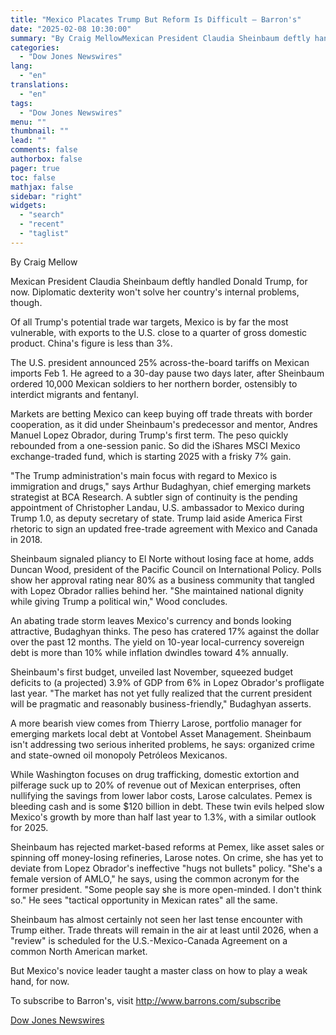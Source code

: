 ```yaml
---
title: "Mexico Placates Trump But Reform Is Difficult — Barron's"
date: "2025-02-08 10:30:00"
summary: "By Craig MellowMexican President Claudia Sheinbaum deftly handled Donald Trump, for now. Diplomatic dexterity won't solve her country's internal problems, though.Of all Trump's potential trade war targets, Mexico is by far the most vulnerable, with exports to the U.S. close to a quarter of gross domestic product. China's figure is..."
categories:
  - "Dow Jones Newswires"
lang:
  - "en"
translations:
  - "en"
tags:
  - "Dow Jones Newswires"
menu: ""
thumbnail: ""
lead: ""
comments: false
authorbox: false
pager: true
toc: false
mathjax: false
sidebar: "right"
widgets:
  - "search"
  - "recent"
  - "taglist"
---
```


By Craig Mellow

Mexican President Claudia Sheinbaum deftly handled Donald Trump, for now. Diplomatic dexterity won't solve her country's internal problems, though.

Of all Trump's potential trade war targets, Mexico is by far the most vulnerable, with exports to the U.S. close to a quarter of gross domestic product. China's figure is less than 3%.

The U.S. president announced 25% across-the-board tariffs on Mexican imports Feb 1. He agreed to a 30-day pause two days later, after Sheinbaum ordered 10,000 Mexican soldiers to her northern border, ostensibly to interdict migrants and fentanyl.

Markets are betting Mexico can keep buying off trade threats with border cooperation, as it did under Sheinbaum's predecessor and mentor, Andres Manuel Lopez Obrador, during Trump's first term. The peso quickly rebounded from a one-session panic. So did the iShares MSCI Mexico exchange-traded fund, which is starting 2025 with a frisky 7% gain.

"The Trump administration's main focus with regard to Mexico is immigration and drugs," says Arthur Budaghyan, chief emerging markets strategist at BCA Research. A subtler sign of continuity is the pending appointment of Christopher Landau, U.S. ambassador to Mexico during Trump 1.0, as deputy secretary of state. Trump laid aside America First rhetoric to sign an updated free-trade agreement with Mexico and Canada in 2018.

Sheinbaum signaled pliancy to El Norte without losing face at home, adds Duncan Wood, president of the Pacific Council on International Policy. Polls show her approval rating near 80% as a business community that tangled with Lopez Obrador rallies behind her. "She maintained national dignity while giving Trump a political win," Wood concludes.

An abating trade storm leaves Mexico's currency and bonds looking attractive, Budaghyan thinks. The peso has cratered 17% against the dollar over the past 12 months. The yield on 10-year local-currency sovereign debt is more than 10% while inflation dwindles toward 4% annually.

Sheinbaum's first budget, unveiled last November, squeezed budget deficits to (a projected) 3.9% of GDP from 6% in Lopez Obrador's profligate last year. "The market has not yet fully realized that the current president will be pragmatic and reasonably business-friendly," Budaghyan asserts.

A more bearish view comes from Thierry Larose, portfolio manager for emerging markets local debt at Vontobel Asset Management. Sheinbaum isn't addressing two serious inherited problems, he says: organized crime and state-owned oil monopoly Petróleos Mexicanos.

While Washington focuses on drug trafficking, domestic extortion and pilferage suck up to 20% of revenue out of Mexican enterprises, often nullifying the savings from lower labor costs, Larose calculates. Pemex is bleeding cash and is some $120 billion in debt. These twin evils helped slow Mexico's growth by more than half last year to 1.3%, with a similar outlook for 2025.

Sheinbaum has rejected market-based reforms at Pemex, like asset sales or spinning off money-losing refineries, Larose notes. On crime, she has yet to deviate from Lopez Obrador's ineffective "hugs not bullets" policy. "She's a female version of AMLO," he says, using the common acronym for the former president. "Some people say she is more open-minded. I don't think so." He sees "tactical opportunity in Mexican rates" all the same.

Sheinbaum has almost certainly not seen her last tense encounter with Trump either. Trade threats will remain in the air at least until 2026, when a "review" is scheduled for the U.S.-Mexico-Canada Agreement on a common North American market.

But Mexico's novice leader taught a master class on how to play a weak hand, for now.

To subscribe to Barron's, visit http://www.barrons.com/subscribe

[Dow Jones Newswires](https://www.tradingview.com/news/DJN_DN20250206010691:0/)
